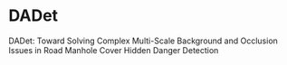 # DADet
DADet: Toward Solving Complex Multi-Scale Background and Occlusion Issues in Road Manhole Cover Hidden Danger Detection
